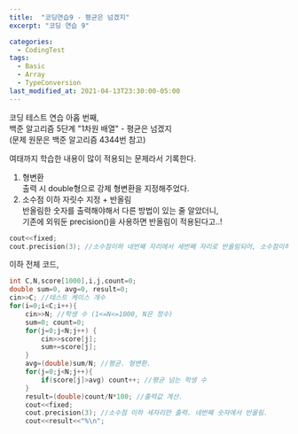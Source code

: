 ```yaml
---
title:  "코딩연습9 - 평균은 넘겠지"
excerpt: "코딩 연습 9"

categories:
  - CodingTest
tags:
  - Basic
  - Array
  - TypeConversion
last_modified_at: 2021-04-13T23:30:00-05:00
---
```


코딩 테스트 연습 아홉 번째,  
백준 알고리즘 5단계 "1차원 배열" - 평균은 넘겠지  
(문제 원문은 백준 알고리즘 4344번 참고)  
  
여태까지 학습한 내용이 많이 적용되는 문제라서 기록한다.  
  
1. 형변환  
  출력 시 double형으로 강제 형변환을 지정해주었다.  
2. 소수점 이하 자릿수 지정 + 반올림  
  반올림한 숫자를 출력해야해서 다른 방법이 있는 줄 알았더니,  
  기존에 외워둔 precision()을 사용하면 반올림이 적용된다고..!  
  ```cpp
  cout<<fixed;
  cout.precision(3); //소수점이하 네번째 자리에서 세번째 자리로 반올림되어, 소수점이하에 숫자는 3개만 출력됨.
  ```

이하 전체 코드,
```cpp  
int C,N,score[1000],i,j,count=0;
double sum=0, avg=0, result=0;
cin>>C; //테스트 케이스 개수
for(i=0;i<C;i++){
	cin>>N; //학생 수 (1<=N<=1000, N은 정수)
	sum=0; count=0;
    for(j=0;j<N;j++) {
		cin>>score[j];
        sum+=score[j];
    }
    avg=(double)sum/N; //평균. 형변환.
    for(j=0;j<N;j++){
		if(score[j]>avg) count++; //평균 넘는 학생 수
    }
    result=(double)count/N*100; //출력값 계산.
    cout<<fixed;
    cout.precision(3); //소수점 이하 세자리만 출력. 네번째 숫자에서 반올림.
    cout<<result<<"%\n";
```